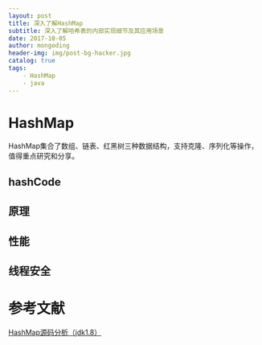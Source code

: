 ```yaml
---
layout: post
title: 深入了解HashMap
subtitle: 深入了解哈希表的内部实现细节及其应用场景
date: 2017-10-05
author: mongoding
header-img: img/post-bg-hacker.jpg
catalog: true
tags:
    - HashMap
    - java
---
```


# HashMap
HashMap集合了数组、链表、红黑树三种数据结构，支持克隆、序列化等操作，值得重点研究和分享。

## hashCode

## 原理

## 性能

## 线程安全

# 参考文献  
[HashMap源码分析（jdk1.8）](http://blog.csdn.net/u010887744/article/details/50346257)  